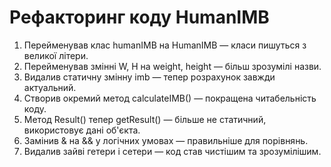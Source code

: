 # Рефакторинг коду HumanIMB
1. Перейменував клас humanIMB на HumanIMB — класи пишуться з великої літери.
2. Перейменував змінні W, H на weight, height — більш зрозумілі назви.
3. Видалив статичну змінну imb — тепер розрахунок завжди актуальний.
4. Створив окремий метод calculateIMB() — покращена читабельність коду.
5. Метод Result() тепер getResult() — більше не статичний, використовує дані об'єкта.
6. Замiнив & на && у логічних умовах — правильніше для порівнянь.
7. Видалив зайві гетери і сетери — код став чистішим та зрозумілішим.